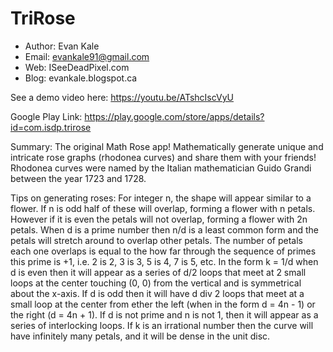 TriRose
=========
- Author: Evan Kale
- Email: evankale91@gmail.com
- Web: ISeeDeadPixel.com
- Blog: evankale.blogspot.ca

See a demo video here:
https://youtu.be/ATshcIscVyU

Google Play Link:
https://play.google.com/store/apps/details?id=com.isdp.trirose

Summary:
The original Math Rose app!
Mathematically generate unique and intricate rose graphs (rhodonea curves) and share them with your friends!
Rhodonea curves were named by the Italian mathematician Guido Grandi between the year 1723 and 1728.

Tips on generating roses:
For integer n, the shape will appear similar to a flower. If n is odd half of these will overlap, forming a flower with n petals. However if it is even the petals will not overlap, forming a flower with 2n petals.
When d is a prime number then n/d is a least common form and the petals will stretch around to overlap other petals. The number of petals each one overlaps is equal to the how far through the sequence of primes this prime is +1, i.e. 2 is 2, 3 is 3, 5 is 4, 7 is 5, etc.
In the form k = 1/d when d is even then it will appear as a series of d/2 loops that meet at 2 small loops at the center touching (0, 0) from the vertical and is symmetrical about the x-axis. If d is odd then it will have d div 2 loops that meet at a small loop at the center from ether the left (when in the form d = 4n - 1) or the right (d = 4n + 1).
If d is not prime and n is not 1, then it will appear as a series of interlocking loops.
If k is an irrational number then the curve will have infinitely many petals, and it will be dense in the unit disc.
